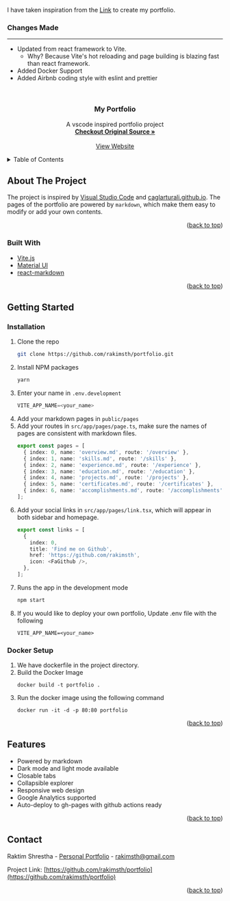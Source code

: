 I have taken inspiration from the [Link](https://github.com/noworneverev/react-vscode-portfolio.git) to create my portfolio.

### Changes Made

<hr>

- Updated from react framework to Vite.
  - Why? Because Vite's hot reloading and page building is blazing fast than react framework.
- Added Docker Support
- Added Airbnb coding style with eslint and prettier

<div id="top"></div>

<!-- PROJECT LOGO -->
<br />
<div align="center">
<h3 align="center">My Portfolio</h3>

  <p align="center">
    A vscode inspired portfolio project
    <br />
    <a href="https://github.com/noworneverev/react-vscode-portfolio/blob/main/README.md"><strong>Checkout Original Source »</strong></a>
    <br />
    <br />
    <a href="https://raktim.com.np">View Website</a>
  </p>
  </div>

<!-- TABLE OF CONTENTS -->
<details>
  <summary>Table of Contents</summary>
  <ol>
    <li>
      <a href="#about-the-project">About The Project</a>
      <ul>
        <li><a href="#built-with">Built With</a></li>
      </ul>
    </li>
    <li>
      <a href="#getting-started">Getting Started</a>
      <ul>
        <li><a href="#installation">Installation</a></li>
        <li><a href="#docker">Docker Setup</a></li>
      </ul>
    </li>
    <li><a href="#features">Features</a></li>
    <li><a href="#contact">Contact</a></li>
  </ol>
</details>

<!-- ABOUT THE PROJECT -->

## About The Project

The project is inspired by [Visual Studio Code](https://github.com/microsoft/vscode) and [caglarturali.github.io](https://github.com/caglarturali/caglarturali.github.io). The pages of the portfolio are powered by `markdown`, which make them easy to modify or add your own contents.

<p align="right">(<a href="#top">back to top</a>)</p>

### Built With

- [Vite.js](https://vitejs.dev/)
- [Material UI](https://github.com/mui/material-ui)
- [react-markdown](https://github.com/remarkjs/react-markdown)

<p align="right">(<a href="#top">back to top</a>)</p>

<!-- GETTING STARTED -->

## Getting Started

### Installation

1. Clone the repo
   ```sh
   git clone https://github.com/rakimsth/portfolio.git
   ```
2. Install NPM packages
   ```sh
   yarn
   ```
3. Enter your name in `.env.development`
   ```js
   VITE_APP_NAME=<your_name>
   ```
4. Add your markdown pages in `public/pages`
5. Add your routes in `src/app/pages/page.ts`, make sure the names of pages are consistent with markdown files.
   ```ts
   export const pages = [
     { index: 0, name: 'overview.md', route: '/overview' },
     { index: 1, name: 'skills.md', route: '/skills' },
     { index: 2, name: 'experience.md', route: '/experience' },
     { index: 3, name: 'education.md', route: '/education' },
     { index: 4, name: 'projects.md', route: '/projects' },
     { index: 5, name: 'certificates.md', route: '/certificates' },
     { index: 6, name: 'accomplishments.md', route: '/accomplishments' },
   ];
   ```
6. Add your social links in `src/app/pages/link.tsx`, which will appear in both sidebar and homepage.
   ```ts
   export const links = [
     {
       index: 0,
       title: 'Find me on Github',
       href: 'https://github.com/rakimsth',
       icon: <FaGithub />,
     },
   ];
   ```
7. Runs the app in the development mode
   ```sh
   npm start
   ```
8. If you would like to deploy your own portfolio, Update .env file with the following
   ```
   VITE_APP_NAME=<your_name>
   ```

### Docker Setup

1. We have dockerfile in the project directory.
2. Build the Docker Image
   ```
   docker build -t portfolio .
   ```
3. Run the docker image using the following command
   ```
   docker run -it -d -p 80:80 portfolio
   ```

<p align="right">(<a href="#top">back to top</a>)</p>

## Features

- Powered by markdown
- Dark mode and light mode available
- Closable tabs
- Collapsible explorer
- Responsive web design
- Google Analytics supported
- Auto-deploy to gh-pages with github actions ready

<p align="right">(<a href="#top">back to top</a>)</p>

<!-- CONTACT -->

## Contact

Raktim Shrestha - [Personal Portfolio](https://rakimsth.com.np/) - rakimsth@gmail.com

Project Link: [https://github.com/rakimsth/portfolio](https://github.com/rakimsth/portfolio)

<p align="right">(<a href="#top">back to top</a>)</p>
